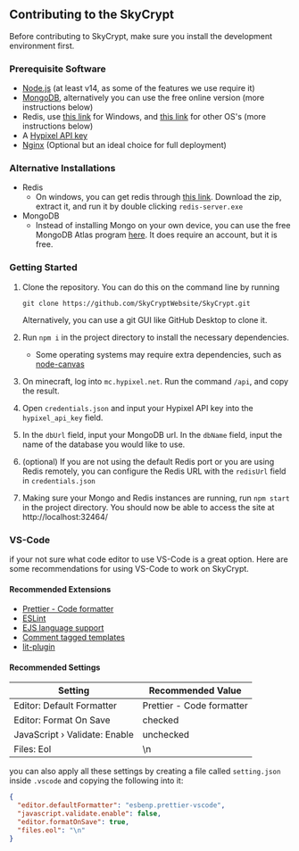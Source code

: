 ## Contributing to the SkyCrypt

Before contributing to SkyCrypt, make sure you install the development environment first.

### Prerequisite Software

- [Node.js](https://nodejs.org) (at least v14, as some of the features we use require it)
- [MongoDB](https://docs.mongodb.com/manual/administration/install-community/), alternatively you can use the free online version (more instructions below)
- Redis, use [this link](https://github.com/MicrosoftArchive/redis/releases/tag/win-3.2.100) for Windows, and [this link](https://redis.io/) for other OS's (more instructions below)
- A [Hypixel API key](https://api.hypixel.net/)
- [Nginx](https://www.nginx.com/) (Optional but an ideal choice for full deployment)

### Alternative Installations

- Redis
  - On windows, you can get redis through [this link](https://github.com/MicrosoftArchive/redis/releases/tag/win-3.2.100). Download the zip, extract it, and run it by double clicking `redis-server.exe`
- MongoDB
  - Instead of installing Mongo on your own device, you can use the free MongoDB Atlas program [here](https://www.mongodb.com/). It does require an account, but it is free.

### Getting Started

1. Clone the repository. You can do this on the command line by running

   ```
   git clone https://github.com/SkyCryptWebsite/SkyCrypt.git
   ```

   Alternatively, you can use a git GUI like GitHub Desktop to clone it.

2. Run `npm i` in the project directory to install the necessary dependencies.
   - Some operating systems may require extra dependencies, such as [node-canvas](https://github.com/Automattic/node-canvas/wiki)
3. On minecraft, log into `mc.hypixel.net`. Run the command `/api`, and copy the result.
4. Open `credentials.json` and input your Hypixel API key into the `hypixel_api_key` field.
5. In the `dbUrl` field, input your MongoDB url. In the `dbName` field, input the name of the database you would like to use.
6. (optional) If you are not using the default Redis port or you are using Redis remotely, you can configure the Redis URL with the `redisUrl` field in `credentials.json`
7. Making sure your Mongo and Redis instances are running, run `npm start` in the project directory. You should now be able to access the site at http://localhost:32464/

### VS-Code

if your not sure what code editor to use VS-Code is a great option. Here are some recommendations for using VS-Code to work on SkyCrypt.

#### Recommended Extensions

- [Prettier - Code formatter](https://marketplace.visualstudio.com/items?itemName=esbenp.prettier-vscode)
- [ESLint](https://marketplace.visualstudio.com/items?itemName=dbaeumer.vscode-eslint)
- [EJS language support](https://marketplace.visualstudio.com/items?itemName=digitalbrainstem.javascript-ejs-support)
- [Comment tagged templates](https://marketplace.visualstudio.com/items?itemName=bierner.comment-tagged-templates)
- [lit-plugin](https://marketplace.visualstudio.com/items?itemName=runem.lit-plugin)

#### Recommended Settings

| Setting                       | Recommended Value         |
| ----------------------------- | ------------------------- |
| Editor: Default Formatter     | Prettier - Code formatter |
| Editor: Format On Save        | checked                   |
| JavaScript › Validate: Enable | unchecked                 |
| Files: Eol                    | \n                        |

you can also apply all these settings by creating a file called `setting.json` inside `.vscode` and copying the following into it:

```json
{
  "editor.defaultFormatter": "esbenp.prettier-vscode",
  "javascript.validate.enable": false,
  "editor.formatOnSave": true,
  "files.eol": "\n"
}
```
